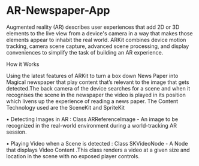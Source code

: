 # AR-Newspaper-App
Augmented reality (AR) describes user experiences that add 2D or 3D elements to the live view from a device's camera in a way that makes those elements appear to inhabit the real world. ARKit combines device motion tracking, camera scene capture, advanced scene processing, and display conveniences to simplify the task of building an AR experience.

How it Works

Using the latest features of ARKit to turn a box down News Paper into Magical newspaper that play content that’s relevant to the image that gets detected.The back camera of the device searches for a scene and when it recognises the scene in the newspaper the video is played in its position which livens up the experience of reading a news paper. The Content Technology used are the SceneKit and SpriteKit

• Detecting Images in AR : Class ARReferenceImage - An image to be recognized in the real-world environment during a world-tracking AR session.

• Playing Video when a Scene is detected : Class SKVideoNode - A Node that displays Video Content .This class renders a video at a given size and location in the scene with no exposed player controls.

